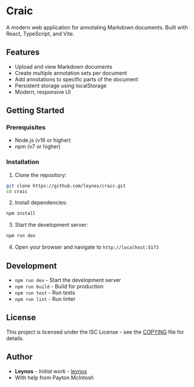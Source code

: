 # Craic

A modern web application for annotating Markdown documents. Built with React, TypeScript, and Vite.

## Features

- Upload and view Markdown documents
- Create multiple annotation sets per document
- Add annotations to specific parts of the document
- Persistent storage using localStorage
- Modern, responsive UI

## Getting Started

### Prerequisites

- Node.js (v16 or higher)
- npm (v7 or higher)

### Installation

1. Clone the repository:
```bash
git clone https://github.com/leynos/craic.git
cd craic
```

2. Install dependencies:
```bash
npm install
```

3. Start the development server:
```bash
npm run dev
```

4. Open your browser and navigate to `http://localhost:5173`

## Development

- `npm run dev` - Start the development server
- `npm run build` - Build for production
- `npm run test` - Run tests
- `npm run lint` - Run linter

## License

This project is licensed under the ISC License - see the [COPYING](COPYING) file for details.

## Author

- **Leynos** - *Initial work* - [leynos](https://github.com/leynos)
- With help from Payton McIntosh
